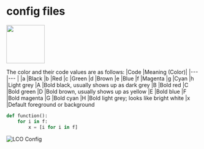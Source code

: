 # config files

<img src="https://upload.wikimedia.org/wikipedia/commons/6/6d/Windows_Settings_app_icon.png" width="100" height="100">

The color and their code values are as follows:
|Code	|Meaning (Color)|
|--- |--- |
|a	|Black
|b	|Red
|c	|Green
|d	|Brown
|e	|Blue
|f	|Magenta
|g	|Cyan
|h	|Light grey
|A	|Bold black, usually shows up as dark grey
|B	|Bold red
|C	|Bold green
|D	|Bold brown, usually shows up as yellow
|E	|Bold blue
|F	|Bold magenta
|G	|Bold cyan
|H	|Bold light grey; looks like bright white
|x	|Default foreground or background

```python
def function():
	for i in f: 
		x = [i for i in f]

```

![LCO Config](https://upload.wikimedia.org/wikipedia/commons/6/6d/Windows_Settings_app_icon.png" "LCO")

